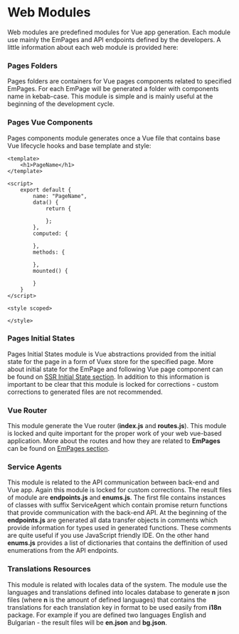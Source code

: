# Web Modules

Web modules are predefined modules for Vue app generation. Each module use mainly the EmPages and 
API endpoints defined by the developers. A little information about each web module is provided here:

### Pages Folders
Pages folders are containers for Vue pages components related to specified EmPages. For each EmPage will be 
generated a folder with components name in kebab-case. This module is simple and is mainly useful at the beginning of 
the development cycle.

### Pages Vue Components
Pages components module generates once a Vue file that contains base Vue lifecycle hooks and base
template and style:
````vue
<template>
    <h1>PageName</h1>
</template>

<script>
    export default {
        name: "PageName",
        data() {
            return {

            };
        },
        computed: {

        },
        methods: {

        },
        mounted() {

        }
    }
</script>

<style scoped>

</style>
````

### Pages Initial States
Pages Initial States module is Vue abstractions provided from the initial state for the page in a form of 
Vuex store for the specified page. More about initial state for the EmPage and following Vue page component 
can be found on [SSR Initial State section](/guide/ssr-initial-state.html). In addition to this information is 
important to be clear that this module is locked for corrections - custom corrections to generated files are 
not recommended.

### Vue Router
This module generate the Vue router (**index.js** and **routes.js**). This module is locked and quite important for
the proper work of your web vue-based application. More about the routes and how they are related to **EmPages** 
can be found on [EmPages section](/guide/em-pages.html).

### Service Agents
This module is related to the API communication between back-end and Vue app. Again this module is locked for custom 
corrections. The result files of module are **endpoints.js** and **enums.js**. The first file contains 
instances of classes with suffix ServiceAgent which contain promise return functions that provide communication 
with the back-end API. At the beginning of the **endpoints.js** are generated all data transfer objects in comments 
which provide information for types used in generated functions. These comments are quite useful if you use
JavaScript friendly IDE. On the other hand **enums.js** provides a list of dictionaries that contains the deffinition of
used enumerations from the API endpoints.

### Translations Resources
This module is related with locales data of the system. The module use the languages and translations 
defined into locales database to generate **n** json files (where **n** is the amount of defined languages) that contains the translations for each 
translation key in format to be used easily from **i18n** package. For example if you are defined two languages 
English and Bulgarian - the result files will be **en.json** and **bg.json**.